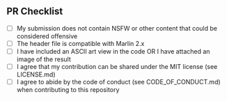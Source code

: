 ## PR Checklist 

* [ ] My submission does not contain NSFW or other content that could be considered offensive
* [ ] The header file is compatible with Marlin 2.x
* [ ] I have included an ASCII art view in the code OR I have attached an image of the result
* [ ] I agree that my contribution can be shared under the MIT license (see LICENSE.md)
* [ ] I agree to abide by the code of conduct (see CODE_OF_CONDUCT.md) when contributing to this repository
